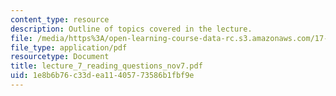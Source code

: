 ```yaml
---
content_type: resource
description: Outline of topics covered in the lecture.
file: /media/https%3A/open-learning-course-data-rc.s3.amazonaws.com/17-196-globalization-fall-2005/1e8b6b76c33dea11405773586b1fbf9e_lecture_7_reading_questions_nov7.pdf
file_type: application/pdf
resourcetype: Document
title: lecture_7_reading_questions_nov7.pdf
uid: 1e8b6b76-c33d-ea11-4057-73586b1fbf9e
---
```

